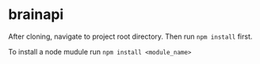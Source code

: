 # brainapi

After cloning, navigate to project root directory.
Then run `npm install` first.

To install a node mudule run `npm install <module_name>`
